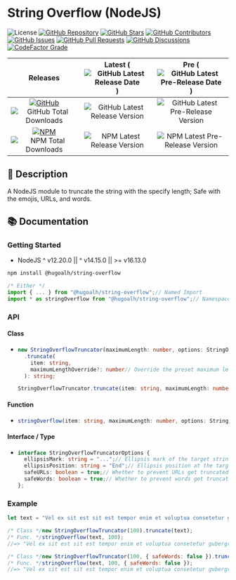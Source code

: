 # String Overflow (NodeJS)

![License](https://img.shields.io/static/v1?label=License&message=MIT&style=flat-square "License")
[![GitHub Repository](https://img.shields.io/badge/Repository-181717?logo=github&logoColor=ffffff&style=flat-square "GitHub Repository")](https://github.com/hugoalh-studio/string-overflow-nodejs)
[![GitHub Stars](https://img.shields.io/github/stars/hugoalh-studio/string-overflow-nodejs?label=Stars&logo=github&logoColor=ffffff&style=flat-square "GitHub Stars")](https://github.com/hugoalh-studio/string-overflow-nodejs/stargazers)
[![GitHub Contributors](https://img.shields.io/github/contributors/hugoalh-studio/string-overflow-nodejs?label=Contributors&logo=github&logoColor=ffffff&style=flat-square "GitHub Contributors")](https://github.com/hugoalh-studio/string-overflow-nodejs/graphs/contributors)
[![GitHub Issues](https://img.shields.io/github/issues-raw/hugoalh-studio/string-overflow-nodejs?label=Issues&logo=github&logoColor=ffffff&style=flat-square "GitHub Issues")](https://github.com/hugoalh-studio/string-overflow-nodejs/issues)
[![GitHub Pull Requests](https://img.shields.io/github/issues-pr-raw/hugoalh-studio/string-overflow-nodejs?label=Pull%20Requests&logo=github&logoColor=ffffff&style=flat-square "GitHub Pull Requests")](https://github.com/hugoalh-studio/string-overflow-nodejs/pulls)
[![GitHub Discussions](https://img.shields.io/github/discussions/hugoalh-studio/string-overflow-nodejs?label=Discussions&logo=github&logoColor=ffffff&style=flat-square "GitHub Discussions")](https://github.com/hugoalh-studio/string-overflow-nodejs/discussions)
[![CodeFactor Grade](https://img.shields.io/codefactor/grade/github/hugoalh-studio/string-overflow-nodejs?label=Grade&logo=codefactor&logoColor=ffffff&style=flat-square "CodeFactor Grade")](https://www.codefactor.io/repository/github/hugoalh-studio/string-overflow-nodejs)

| **Releases** | **Latest** (![GitHub Latest Release Date](https://img.shields.io/github/release-date/hugoalh-studio/string-overflow-nodejs?label=&style=flat-square "GitHub Latest Release Date")) | **Pre** (![GitHub Latest Pre-Release Date](https://img.shields.io/github/release-date-pre/hugoalh-studio/string-overflow-nodejs?label=&style=flat-square "GitHub Latest Pre-Release Date")) |
|:-:|:-:|:-:|
| [![GitHub](https://img.shields.io/badge/GitHub-181717?logo=github&logoColor=ffffff&style=flat-square "GitHub")](https://github.com/hugoalh-studio/string-overflow-nodejs/releases) ![GitHub Total Downloads](https://img.shields.io/github/downloads/hugoalh-studio/string-overflow-nodejs/total?label=&style=flat-square "GitHub Total Downloads") | ![GitHub Latest Release Version](https://img.shields.io/github/release/hugoalh-studio/string-overflow-nodejs?sort=semver&label=&style=flat-square "GitHub Latest Release Version") | ![GitHub Latest Pre-Release Version](https://img.shields.io/github/release/hugoalh-studio/string-overflow-nodejs?include_prereleases&sort=semver&label=&style=flat-square "GitHub Latest Pre-Release Version") |
| [![NPM](https://img.shields.io/badge/NPM-CB3837?logo=npm&logoColor=ffffff&style=flat-square "NPM")](https://www.npmjs.com/package/@hugoalh/string-overflow) ![NPM Total Downloads](https://img.shields.io/npm/dt/@hugoalh/string-overflow?label=&style=flat-square "NPM Total Downloads") | ![NPM Latest Release Version](https://img.shields.io/npm/v/@hugoalh/string-overflow/latest?label=&style=flat-square "NPM Latest Release Version") | ![NPM Latest Pre-Release Version](https://img.shields.io/npm/v/@hugoalh/string-overflow/pre?label=&style=flat-square "NPM Latest Pre-Release Version") |

## 📝 Description

A NodeJS module to truncate the string with the specify length; Safe with the emojis, URLs, and words.

## 📚 Documentation

### Getting Started

- NodeJS ^ v12.20.0 || ^ v14.15.0 || >= v16.13.0

```sh
npm install @hugoalh/string-overflow
```

```js
/* Either */
import { ... } from "@hugoalh/string-overflow";// Named Import
import * as stringOverflow from "@hugoalh/string-overflow";// Namespace Import
```

### API

#### Class

- ```ts
  new StringOverflowTruncator(maximumLength: number, options: StringOverflowTruncatorOptions = {}): StringOverflowTruncator;
    .truncate(
      item: string,
      maximumLengthOverride?: number// Override the preset maximum length of the target string.
    ): string;
  
  StringOverflowTruncator.truncate(item: string, maximumLength: number, options: StringOverflowTruncatorOptions = {}): string;
  ```

#### Function

- ```ts
  stringOverflow(item: string, maximumLength: number, options: StringOverflowTruncatorOptions = {}): string;
  ```

#### Interface / Type

- ```ts
  interface StringOverflowTruncatorOptions {
    ellipsisMark: string = "...";// Ellipsis mark of the target string.
    ellipsisPosition: string = "End";// Ellipsis position at the target string (Selection: Start, Middle, End).
    safeURLs: boolean = true;// Whether to prevent URLs get truncated at the target string thus cause issues.
    safeWords: boolean = true;// Whether to prevent words get truncated at the target string.
  };
  ```

### Example

```js
let text = "Vel ex sit est sit est tempor enim et voluptua consetetur gubergren gubergren ut. Amet dolores sit. Duo iriure vel dolore illum diam. Ea vero diam diam tincidunt molestie elitr te sed nisl ut vulputate tincidunt accusam sit sed. Amet sea dolore rebum amet accusam labore dolor no sadipscing labore. Sit erat sit sed voluptua tempor sit ea dolor et.";

/* Class */new StringOverflowTruncator(100).truncate(text);
/* Func. */stringOverflow(text, 100);
//=> "Vel ex sit est sit est tempor enim et voluptua consetetur gubergren gubergren ut. Amet dolores ..."

/* Class */new StringOverflowTruncator(100, { safeWords: false }).truncate(text);
/* Func. */stringOverflow(text, 100, { safeWords: false });
//=> "Vel ex sit est sit est tempor enim et voluptua consetetur gubergren gubergren ut. Amet dolores si..."
```
